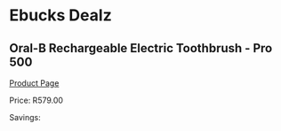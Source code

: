 
# Ebucks Dealz
## Oral-B Rechargeable Electric Toothbrush - Pro 500
[Product Page](https://www.ebucks.com/web/shop/productSelected.do?prodId=1170339584&catId=854105660)

Price: R579.00

Savings: 


	